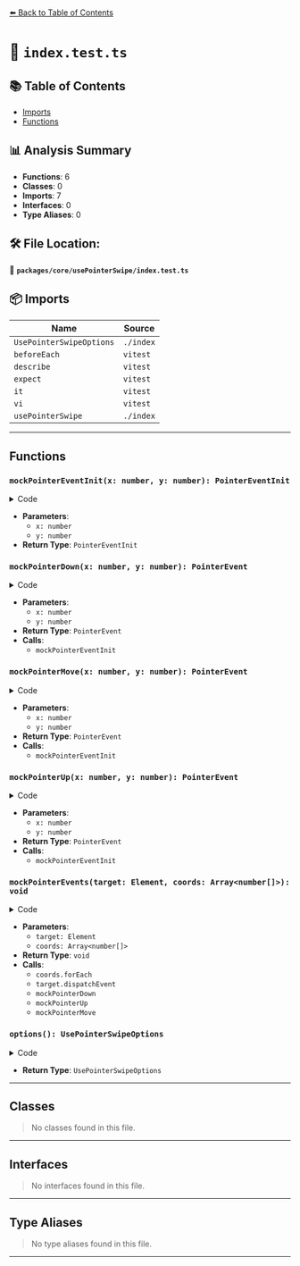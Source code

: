 [⬅️ Back to Table of Contents](../../../index.md)

# 📄 `index.test.ts`

## 📚 Table of Contents

- [Imports](#imports)
- [Functions](#functions)

## 📊 Analysis Summary

- **Functions**: 6
- **Classes**: 0
- **Imports**: 7
- **Interfaces**: 0
- **Type Aliases**: 0

## 🛠️ File Location:
📂 **`packages/core/usePointerSwipe/index.test.ts`**

## 📦 Imports

| Name | Source |
|------|--------|
| `UsePointerSwipeOptions` | `./index` |
| `beforeEach` | `vitest` |
| `describe` | `vitest` |
| `expect` | `vitest` |
| `it` | `vitest` |
| `vi` | `vitest` |
| `usePointerSwipe` | `./index` |


---

## Functions

### `mockPointerEventInit(x: number, y: number): PointerEventInit`

<details><summary>Code</summary>

```ts
function mockPointerEventInit(x: number, y: number): PointerEventInit {
  return {
    clientX: x,
    clientY: y,
  }
}
```
</details>

- **Parameters**:
  - `x: number`
  - `y: number`
- **Return Type**: `PointerEventInit`
### `mockPointerDown(x: number, y: number): PointerEvent`

<details><summary>Code</summary>

```ts
function mockPointerDown(x: number, y: number) {
  return new PointerEvent('pointerdown', mockPointerEventInit(x, y))
}
```
</details>

- **Parameters**:
  - `x: number`
  - `y: number`
- **Return Type**: `PointerEvent`
- **Calls**:
  - `mockPointerEventInit`
### `mockPointerMove(x: number, y: number): PointerEvent`

<details><summary>Code</summary>

```ts
function mockPointerMove(x: number, y: number) {
  return new PointerEvent('pointermove', mockPointerEventInit(x, y))
}
```
</details>

- **Parameters**:
  - `x: number`
  - `y: number`
- **Return Type**: `PointerEvent`
- **Calls**:
  - `mockPointerEventInit`
### `mockPointerUp(x: number, y: number): PointerEvent`

<details><summary>Code</summary>

```ts
function mockPointerUp(x: number, y: number) {
  return new PointerEvent('pointerup', mockPointerEventInit(x, y))
}
```
</details>

- **Parameters**:
  - `x: number`
  - `y: number`
- **Return Type**: `PointerEvent`
- **Calls**:
  - `mockPointerEventInit`
### `mockPointerEvents(target: Element, coords: Array<number[]>): void`

<details><summary>Code</summary>

```ts
function mockPointerEvents(target: Element, coords: Array<number[]>) {
  coords.forEach(([x, y], i) => {
    if (i === 0)
      target.dispatchEvent(mockPointerDown(x, y))
    else if (i === coords.length - 1)
      target.dispatchEvent(mockPointerUp(x, y))
    else
      target.dispatchEvent(mockPointerMove(x, y))
  })
}
```
</details>

- **Parameters**:
  - `target: Element`
  - `coords: Array<number[]>`
- **Return Type**: `void`
- **Calls**:
  - `coords.forEach`
  - `target.dispatchEvent`
  - `mockPointerDown`
  - `mockPointerUp`
  - `mockPointerMove`
### `options(): UsePointerSwipeOptions`

<details><summary>Code</summary>

```ts
(): UsePointerSwipeOptions => ({
    threshold,
    onSwipeStart,
    onSwipe,
    onSwipeEnd,
  })
```
</details>

- **Return Type**: `UsePointerSwipeOptions`

---

## Classes

> No classes found in this file.


---

## Interfaces

> No interfaces found in this file.


---

## Type Aliases

> No type aliases found in this file.


---